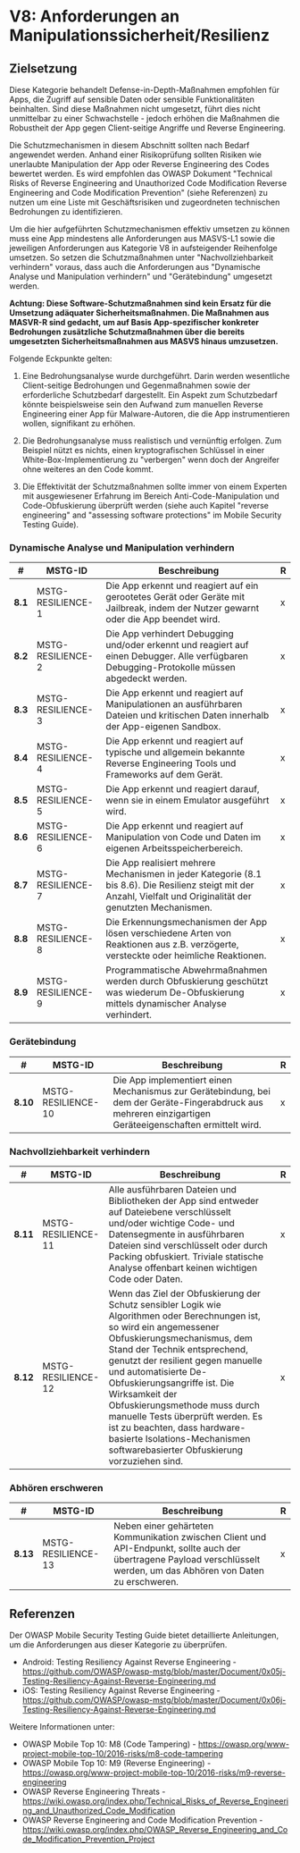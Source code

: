 # V8: Anforderungen an Manipulationssicherheit/Resilienz

## Zielsetzung

Diese Kategorie behandelt Defense-in-Depth-Maßnahmen empfohlen für Apps, die Zugriff auf sensible Daten oder sensible Funktionalitäten beinhalten. Sind diese Maßnahmen nicht umgesetzt, führt dies nicht unmittelbar zu einer Schwachstelle - jedoch erhöhen die Maßnahmen die Robustheit der App gegen Client-seitige Angriffe und Reverse Engineering.

Die Schutzmechanismen in diesem Abschnitt sollten nach Bedarf angewendet werden. Anhand einer Risikoprüfung sollten Risiken wie unerlaubte Manipulation der App oder Reverse Engineering des Codes bewertet werden. Es wird empfohlen das OWASP Dokument "Technical Risks of Reverse Engineering and Unauthorized Code Modification Reverse Engineering and Code Modification Prevention" (siehe Referenzen) zu nutzen um eine Liste mit Geschäftsrisiken und zugeordneten technischen Bedrohungen zu identifizieren.

Um die hier aufgeführten Schutzmechanismen effektiv umsetzen zu können muss eine App mindestens alle Anforderungen aus MASVS-L1 sowie die jeweiligen Anforderungen aus Kategorie V8 in aufsteigender Reihenfolge umsetzen. So setzen die Schutzmaßnahmen unter "Nachvollziehbarkeit verhindern" voraus, dass auch die Anforderungen aus "Dynamische Analyse und Manipulation verhindern" und "Gerätebindung" umgesetzt werden.

**Achtung: Diese Software-Schutzmaßnahmen sind kein Ersatz für die Umsetzung adäquater Sicherheitsmaßnahmen. Die Maßnahmen aus MASVR-R sind gedacht, um auf Basis App-spezifischer konkreter Bedrohungen zusätzliche Schutzmaßnahmen über die bereits umgesetzten Sicherheitsmaßnahmen aus MASVS hinaus umzusetzen.**

Folgende Eckpunkte gelten:

1. Eine Bedrohungsanalyse wurde durchgeführt. Darin werden wesentliche Client-seitige Bedrohungen und Gegenmaßnahmen sowie der erforderliche Schutzbedarf dargestellt. Ein Aspekt zum Schutzbedarf könnte beispielsweise sein den Aufwand zum manuellen Reverse Engineering einer App für Malware-Autoren, die die App instrumentieren wollen, signifikant zu erhöhen.

2. Die Bedrohungsanalyse muss realistisch und vernünftig erfolgen. Zum Beispiel nützt es nichts, einen kryptografischen Schlüssel in einer White-Box-Implementierung zu "verbergen" wenn doch der Angreifer ohne weiteres an den Code kommt.

3. Die Effektivität der Schutzmaßnahmen sollte immer von einem Experten mit ausgewiesener Erfahrung im Bereich Anti-Code-Manipulation und Code-Obfuskierung überprüft werden (siehe auch Kapitel "reverse engineering" and "assessing software protections" im Mobile Security Testing Guide).

<!-- \pagebreak -->

### Dynamische Analyse und Manipulation verhindern

| # | MSTG-ID | Beschreibung | R |
| -- | ----------- | ---------------------- | - |
| **8.1** | MSTG-RESILIENCE-1 | Die App erkennt und reagiert auf ein gerootetes Gerät oder Geräte mit Jailbreak, indem der Nutzer gewarnt oder die App beendet wird. | x |
| **8.2** | MSTG-RESILIENCE-2 | Die App verhindert Debugging und/oder erkennt und reagiert auf einen Debugger. Alle verfügbaren Debugging-Protokolle müssen abgedeckt werden. | x |
| **8.3** | MSTG-RESILIENCE-3 | Die App erkennt und reagiert auf Manipulationen an ausführbaren Dateien und kritischen Daten innerhalb der App-eigenen Sandbox. | x |
| **8.4** | MSTG-RESILIENCE-4 | Die App erkennt und reagiert auf typische und allgemein bekannte Reverse Engineering Tools und Frameworks auf dem Gerät.| x |
| **8.5** | MSTG-RESILIENCE-5 | Die App erkennt und reagiert darauf, wenn sie in einem Emulator ausgeführt wird.  | x |
| **8.6** | MSTG-RESILIENCE-6 | Die App erkennt und reagiert auf Manipulation von Code und Daten im eigenen Arbeitsspeicherbereich. | x |
| **8.7** | MSTG-RESILIENCE-7 | Die App realisiert mehrere Mechanismen in jeder Kategorie (8.1 bis 8.6). Die Resilienz steigt mit der Anzahl, Vielfalt und Originalität der genutzten Mechanismen. | x |
| **8.8** | MSTG-RESILIENCE-8 | Die Erkennungsmechanismen der App lösen verschiedene Arten von Reaktionen aus z.B. verzögerte, versteckte oder heimliche Reaktionen. | x |
| **8.9** | MSTG-RESILIENCE-9 | Programmatische Abwehrmaßnahmen werden durch Obfuskierung geschützt was wiederum De-Obfuskierung mittels dynamischer Analyse verhindert. | x |

### Gerätebindung

| # | MSTG-ID | Beschreibung | R |
| -- | ----------- | ---------------------- | - |
| **8.10** | MSTG-RESILIENCE-10 | Die App implementiert einen Mechanismus zur Gerätebindung, bei dem der Geräte-Fingerabdruck aus mehreren einzigartigen Geräteeigenschaften ermittelt wird. | x |

### Nachvollziehbarkeit verhindern

| # | MSTG-ID | Beschreibung | R |
| -- | ----------- | ---------------------- | - |
| **8.11** | MSTG-RESILIENCE-11 | Alle ausführbaren Dateien und Bibliotheken der App sind entweder auf Dateiebene verschlüsselt und/oder wichtige Code- und Datensegmente in ausführbaren Dateien sind verschlüsselt oder durch Packing obfuskiert. Triviale statische Analyse offenbart keinen wichtigen Code oder Daten. | x |
| **8.12** | MSTG-RESILIENCE-12 | Wenn das Ziel der Obfuskierung der Schutz sensibler Logik wie Algorithmen oder Berechnungen ist, so wird ein angemessener Obfuskierungsmechanismus, dem Stand der Technik entsprechend, genutzt der resilient gegen manuelle und automatisierte De-Obfuskierungsangriffe ist. Die Wirksamkeit der Obfuskierungsmethode muss durch manuelle Tests überprüft werden. Es ist zu beachten, dass hardware-basierte Isolations-Mechanismen softwarebasierter Obfuskierung vorzuziehen sind. | x |

### Abhören erschweren

| # | MSTG-ID | Beschreibung | R |
| -- | ----------- | ---------------------- | - |
| **8.13** | MSTG-RESILIENCE-13 | Neben einer gehärteten Kommunikation zwischen Client und API-Endpunkt, sollte auch der übertragene Payload verschlüsselt werden, um das Abhören von Daten zu erschweren. | x |

## Referenzen

Der OWASP Mobile Security Testing Guide bietet detaillierte Anleitungen, um die Anforderungen aus dieser Kategorie zu überprüfen.

- Android: Testing Resiliency Against Reverse Engineering - <https://github.com/OWASP/owasp-mstg/blob/master/Document/0x05j-Testing-Resiliency-Against-Reverse-Engineering.md>
- iOS: Testing Resiliency Against Reverse Engineering - <https://github.com/OWASP/owasp-mstg/blob/master/Document/0x06j-Testing-Resiliency-Against-Reverse-Engineering.md>

Weitere Informationen unter:

- OWASP Mobile Top 10: M8 (Code Tampering) - <https://owasp.org/www-project-mobile-top-10/2016-risks/m8-code-tampering>
- OWASP Mobile Top 10: M9 (Reverse Engineering) - <https://owasp.org/www-project-mobile-top-10/2016-risks/m9-reverse-engineering>
- OWASP Reverse Engineering Threats - <https://wiki.owasp.org/index.php/Technical_Risks_of_Reverse_Engineering_and_Unauthorized_Code_Modification>
- OWASP Reverse Engineering and Code Modification Prevention - <https://wiki.owasp.org/index.php/OWASP_Reverse_Engineering_and_Code_Modification_Prevention_Project>

